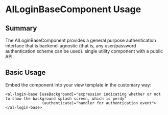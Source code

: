 # AlLoginBaseComponent Usage

## Summary

The AlLoginBaseComponent provides a general purpose authentication interface that is backend-agnostic (that is, any user/password authentication scheme can be used).
single utility component with a public API.

## Basic Usage

Embed the component into your view template in the customary way:

```
<al-login-base [useBackground]="expression indicating whether or not to show the background splash screen, which is perdy"
                (authenticate)="handler for authentication event">
</al-login-base>
```


